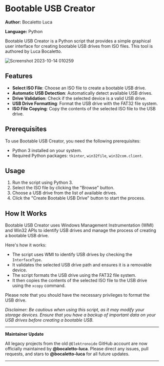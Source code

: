 # Bootable USB Creator

**Author:** Bocaletto Luca

**Language:** Python

Bootable USB Creator is a Python script that provides a simple graphical user interface for creating bootable USB drives from ISO files. This tool is authored by Luca Bocaletto.

![Screenshot 2023-10-14 010259](https://github.com/elektronoide/BootableUSB/assets/134635227/ef667f27-ef19-4b3c-b7cb-3a1a0a680a63)

## Features

- **Select ISO File**: Choose an ISO file to create a bootable USB drive.
- **Automatic USB Detection**: Automatically detect available USB drives.
- **Drive Validation**: Check if the selected device is a valid USB drive.
- **USB Drive Formatting**: Format the USB drive with the FAT32 file system.
- **ISO File Copying**: Copy the contents of the selected ISO file to the USB drive.

## Prerequisites

To use Bootable USB Creator, you need the following prerequisites:

- Python 3 installed on your system.
- Required Python packages: `tkinter`, `win32file`, `win32com.client`.

## Usage

1. Run the script using Python 3.
2. Select the ISO file by clicking the "Browse" button.
3. Choose a USB drive from the list of available drives.
4. Click the "Create Bootable USB Drive" button to start the process.

## How It Works

Bootable USB Creator uses Windows Management Instrumentation (WMI) and Win32 APIs to identify USB drives and manage the process of creating a bootable USB drive.

Here's how it works:

- The script uses WMI to identify USB drives by checking the `InterfaceType`.
- It validates the selected USB drive path and ensures it is a removable device.
- The script formats the USB drive using the FAT32 file system.
- It then copies the contents of the selected ISO file to the USB drive using the `xcopy` command.

Please note that you should have the necessary privileges to format the USB drive.

*Disclaimer: Be cautious when using this script, as it may modify your storage devices. Ensure that you have a backup of important data on your USB drives before creating a bootable USB.*

---

**Maintainer Update**

All legacy projects from the old `@Elektronoide` GitHub account are now officially maintained by **@bocaletto-luca**. Please direct any issues, pull requests, and stars to **@bocaletto-luca** for all future updates.

---
